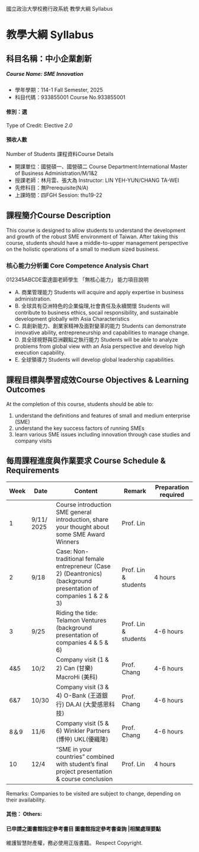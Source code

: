 國立政治大學校務行政系統 教學大綱 Syllabus
# 教學大綱 Syllabus
##  科目名稱：中小企業創新
#####  Course Name: SME Innovation
  * 學年學期：114-1 Fall Semester, 2025 
  * 科目代碼：933855001 Course No.933855001
#### 修別：選
Type of Credit: Elective 
_2.0_
#### 預收人數
Number of Students
課程資料Course Details
  * 開課單位：國營碩一、國營碩二 Course Department:International Master of Business Administration/M/1&2 
  * 授課老師：林月雲、張大為 Instructor: LIN YEH-YUN/CHANG TA-WEI 
  * 先修科目：無Prerequisite(N/A)
  * 上課時間：四FGH Session: thu19-22
##  課程簡介Course Description
This course is designed to allow students to understand the development and growth of the robust SME environment of Taiwan. After taking this course, students should have a middle-to-upper management perspective on the holistic operations of a small to medium sized business.
###  核心能力分析圖 Core Competence Analysis Chart
012345ABCDE雷達圖老師學生
「無核心能力」 
能力項目說明
  * A. 商業管理能力 Students will acquire and apply expertise in business administration.
  * B. 全球具有亞洲特色的企業倫理,社會責任及永續關懷 Students will contribute to business ethics, socail responsibility, and sustainable development globally with Asia Characteristics
  * C. 具創新能力、創業家精神及面對變革的能力 Students can demonstrate innovative ability, entrepreneurship and capabilities to manage change.
  * D. 具全球視野與亞洲觀點之執行能力 Students will be able to analyze problems from global view with an Asia perspective and develop high execution capability.
  * E. 全球領導力 Students will develop global leadership capabilities.
##  課程目標與學習成效Course Objectives & Learning Outcomes 
At the completion of this course, students should be able to:
1. understand the definitions and features of small and medium enterprise (SME)
2. understand the key success factors of running SMEs
3. learn various SME issues including innovation through case studies and company visits
##  每周課程進度與作業要求 Course Schedule & Requirements
Week |  Date |  Content |  Remark |  Preparation required  
---|---|---|---|---  
1 |  9/11/ 2025 |  Course introduction  SME general introduction, share your thought about some SME Award Winners |  Prof. Lin |   
2 |  9/18 |  Case: Non-traditional female entrepreneur (Case 2) (Deantronics) (background presentation of companies 1 & 2 & 3) |  Prof. Lin & students |  4 hours  
3 |  9/25 |  Riding the tide: Telamon Ventures (background presentation of companies 4 & 5 & 6) |  Prof. Lin & students |  4-6 hours  
4&5 |  10/2 |  Company visit (1 & 2) Can (甘樂) MacroHi (美科) |  Prof. Chang |  4-6 hours  
6&7 |  10/30 |  Company visit (3 & 4) O-Bank (王道銀行) DA.AI (大愛感恩科技) |  Prof. Chang |  4-6 hours  
8＆9 |  11/6 |  Company visit (5 & 6) Winkler Partners (博仲) UKL(優織隆) |  Prof. Chang |  4-6 hours  
10 |  12/4 |  “SME in your countries” combined with student’s final project presentation & course conclusion |  Prof. Lin  |  4 hours  
Remarks: Companies to be visited are subject to change, depending on their availability. 
####  其他： Others:
####  已申請之圖書館指定參考書目  圖書館指定參考書查詢 |相關處理要點
維護智慧財產權，務必使用正版書籍。 Respect Copyright.
